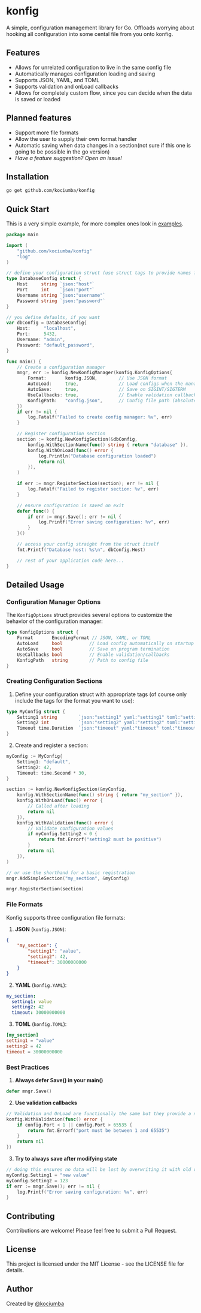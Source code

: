 # konfig

A simple, configuration management library for Go. Offloads worrying about hooking all configuration into some cental file from you onto konfig.

## Features

- Allows for unrelated configuration to live in the same config file
- Automatically manages configuration loading and saving
- Supports JSON, YAML, and TOML
- Supports validation and onLoad callbacks
- Allows for completely custom flow, since you can decide when the data is saved or loaded

## Planned features

- Support more file formats
- Allow the user to supply their own format handler
- Automatic saving when data changes in a section(not sure if this one is going to be possible in the go version)
- *Have a feature suggestion? Open an issue!*

## Installation

```bash
go get github.com/kociumba/konfig
```

## Quick Start

This is a very simple example, for more complex ones look in [examples](https://github.com/kociumba/konfig-go/tree/main/examples).

```go
package main

import (
    "github.com/kociumba/konfig"
    "log"
)

// define your configuration struct (use struct tags to provide names for the format you want to use)
type DatabaseConfig struct {
    Host     string `json:"host"`
    Port     int    `json:"port"`
    Username string `json:"username"`
    Password string `json:"password"`
}

// you define defaults, if you want
var dbConfig = DatabaseConfig{
    Host:     "localhost",
    Port:     5432,
    Username: "admin",
    Password: "default_password",
}

func main() {
    // Create a configuration manager
    mngr, err := konfig.NewKonfigManager(konfig.KonfigOptions{
        Format:       konfig.JSON,        // Use JSON format
        AutoLoad:     true,               // Load configs when the manager is created
        AutoSave:     true,               // Save on SIGINT/SIGTERM
        UseCallbacks: true,               // Enable validation callbacks
        KonfigPath:   "config.json",      // Config file path (absolute or relative to wd)
    })
    if err != nil {
        log.Fatalf("Failed to create config manager: %v", err)
    }

    // Register configuration section
    section := konfig.NewKonfigSection(&dbConfig,
        konfig.WithSectionName(func() string { return "database" }),
        konfig.WithOnLoad(func() error {
            log.Println("Database configuration loaded")
            return nil
        }),
    )

    if err := mngr.RegisterSection(section); err != nil {
        log.Fatalf("Failed to register section: %v", err)
    }

    // ensure configuration is saved on exit
    defer func() {
        if err := mngr.Save(); err != nil {
            log.Printf("Error saving configuration: %v", err)
        }
    }()

    // access your config straight from the struct itself
    fmt.Printf("Database host: %s\n", dbConfig.Host)

    // rest of your application code here...
}
```

## Detailed Usage

### Configuration Manager Options

The `KonfigOptions` struct provides several options to customize the behavior of the configuration manager:

```go
type KonfigOptions struct {
    Format       EncodingFormat // JSON, YAML, or TOML
    AutoLoad     bool          // Load config automatically on startup
    AutoSave     bool          // Save on program termination
    UseCallbacks bool          // Enable validation/callbacks
    KonfigPath   string        // Path to config file
}
```

### Creating Configuration Sections

1. Define your configuration struct with appropriate tags (of course only include the tags for the format you want to use):
```go
type MyConfig struct {
    Setting1 string        `json:"setting1" yaml:"setting1" toml:"setting1"`
    Setting2 int           `json:"setting2" yaml:"setting2" toml:"setting2"`
    Timeout time.Duration  `json:"timeout" yaml:"timeout" toml:"timeout"`
}
```

2. Create and register a section:
```go
myConfig := MyConfig{
    Setting1: "default",
    Setting2: 42,
    Timeout: time.Second * 30,
}

section := konfig.NewKonfigSection(&myConfig,
    konfig.WithSectionName(func() string { return "my_section" }),
    konfig.WithOnLoad(func() error {
        // Called after loading
        return nil
    }),
    konfig.WithValidation(func() error {
        // Validate configuration values
        if myConfig.Setting2 < 0 {
            return fmt.Errorf("setting2 must be positive")
        }
        return nil
    }),
)

// or use the shorthand for a basic registration
mngr.AddSimpleSection("my_section", &myConfig)

mngr.RegisterSection(section)
```

### File Formats

Konfig supports three configuration file formats:

1. **JSON** (`konfig.JSON`):
```json
{
    "my_section": {
        "setting1": "value",
        "setting2": 42,
        "timeout": 30000000000
    }
}
```

2. **YAML** (`konfig.YAML`):
```yaml
my_section:
  setting1: value
  setting2: 42
  timeout: 30000000000
```

3. **TOML** (`konfig.TOML`):
```toml
[my_section]
setting1 = "value"
setting2 = 42
timeout = 30000000000
```

### Best Practices

1. **Always defer Save() in your main()**
```go
defer mngr.Save()
```

2. **Use validation callbacks**
```go
// Validation and OnLoad are functionally the same but they provide a nice way to separate concerns
konfig.WithValidation(func() error {
    if config.Port < 1 || config.Port > 65535 {
        return fmt.Errorf("port must be between 1 and 65535")
    }
    return nil
})
```

3. **Try to always save after modifying state**
```go
// doing this ensures no data will be lost by overwriting it with old values whe calling Load(), the one exception is when you have a dedicated settings menu with a save button
myConfig.Setting1 = "new value"
myConfig.Setting2 = 123
if err := mngr.Save(); err != nil {
    log.Printf("Error saving configuration: %v", err)
}
```

## Contributing

Contributions are welcome! Please feel free to submit a Pull Request.

## License

This project is licensed under the MIT License - see the LICENSE file for details.

## Author

Created by [@kociumba](https://github.com/kociumba)
